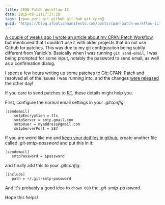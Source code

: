 ```yaml
---
title: CPAN Patch Workflow II
date: 2015-08-11T17:37:18
tags: [cpan perl git github git-hub git-cpan]
guid: "https://blog.afoolishmanifesto.com/posts/cpan-patch-workflow-ii"
---
```

[A couple of weeks ago I wrote an article about my CPAN Patch
Workflow](/posts/cpan-patch-workflow/), but mentioned that I couldn't use it
with older projects that do not use Github for patches.  This was due to my git
configuration being subtly different from Yanick's.  Basically when I was
running `git send-email`, I was being prompted for some input, notably the
password to send email, as well as a confirmation dialog.

I spent a few hours writing up some patches to Git::CPAN::Patch and resolved all
of the issues I was running into, and the changes [were
released](https://metacpan.org/changes/distribution/Git-CPAN-Patch#L3-14) the
other day!

If you care to send patches to [RT](https://rt.cpan.org/), these details might
help you.

First, configure the normal email settings in your _.gitconfig_:

```
[sendemail]
    smtpEncryption = tls
    smtpServer = smtp.gmail.com
    smtpUser = myaddress@gmail.com
    smtpServerPort = 587

```

If you are weird like me and [keep your dotfiles in
github](https://github.com/frioux/dotfiles), create another file called
_.git-smtp-password_ and put this in it:

```
[sendemail]
   smtpPassword = $password
```

and finally add this to your _.gitconfig_:

```
[include]
   path = ~/.git-smtp-password

```

And it's probably a good idea to `chown 600` the _.git-smtp-password_.

Hope this helps!
